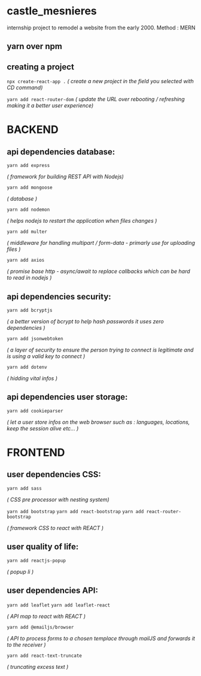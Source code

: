 # castle_mesnieres
internship project to remodel a website from the early 2000. Method : MERN

## yarn over npm 

## creating a project

```npx create-react-app .```
*( create a new project in the field you selected with CD command)*


```yarn add react-router-dom```
*( update the URL over rebooting / refreshing making it a better user experience)*


# BACKEND
## api dependencies database:

```yarn add express```

*( framework for building REST API with Nodejs)*


```yarn add mongoose``` 

*( database )*


```yarn add nodemon``` 

*( helps nodejs to restart the application when files changes )*


```yarn add multer``` 

*( middleware for handling multipart / form-data - primarly use for uploading files )*


```yarn add axios``` 

*( promise base http - async/await to replace callbacks which can be hard to read in nodejs )*


## api dependencies security:


```yarn add bcryptjs```

*( a better version of bcrypt to help hash passwords it uses zero dependencies )*


```yarn add jsonwebtoken```

*( a layer of security to ensure the person trying to connect is legitimate and is using a valid key to connect )*


```yarn add dotenv```

*( hidding vital infos )*


## api dependencies user storage:


```yarn add cookieparser```

*( let a user store infos on the web browser such as : languages, locations, keep the session alive etc... )*


# FRONTEND
## user dependencies CSS:


```yarn add sass```

*( CSS pre processor with nesting system)*


```yarn add bootstrap```
```yarn add react-bootstrap```
```yarn add react-router-bootstrap```

*( framework CSS to react with REACT )*

## user quality of life:


```yarn add reactjs-popup```

*( popup li )*

## user dependencies API:


```yarn add leaflet```
```yarn add leaflet-react```

*( API map to react with REACT )*


```yarn add @emailjs/browser```

*( API to process forms to a chosen templace through mailJS and forwards it to the receiver )*


```yarn add react-text-truncate```

*( truncating excess text )*
